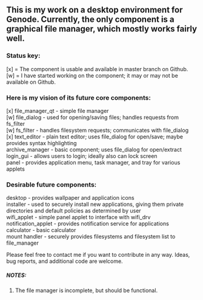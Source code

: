 ## This is my work on a desktop environment for Genode. Currently, the only component is a graphical file manager, which mostly works fairly well.

### Status key:
[x] = The component is usable and available in master branch on Github.  
[w] = I have started working on the component; it may or may not be available on Github.  

### Here is my vision of its future core components:
[x] file_manager_qt - simple file manager  
[w] file_dialog - used for opening/saving files; handles requests from fs_filter  
[w] fs_filter - handles filesystem requests; communicates with file_dialog  
[x] text_editor - plain text editor; uses file_dialog for open/save; maybe provides syntax highlighting  
archive_manager - basic component; uses file_dialog for open/extract  
login_gui - allows users to login; ideally also can lock screen  
panel - provides application menu, task manager, and tray for various applets  

### Desirable future components:
desktop - provides wallpaper and application icons  
installer - used to securely install new applications, giving them private directories and default policies as determined by user  
wifi_applet - simple panel applet to interface with wifi_drv  
notification_applet - provides notification service for applications  
calculator - basic calculator  
mount handler - securely provides filesystems and filesystem list to file_manager  

Please feel free to contact me if you want to contribute in any way. Ideas, bug reports, and additional code are welcome.

##### NOTES:  
1. The file manager is incomplete, but should be functional.
